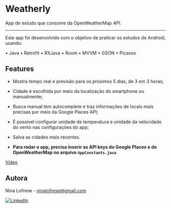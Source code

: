 # Weatherly
App de estudo que consome da OpenWeatherMap API.

***

Este app foi desenvolvido com o objetivo de praticar os estudos de Android, usando:

• Java
• Retrofit
• RXJava
• Room
• MVVM
• GSON
• Picasso

## Features
- Mostra tempo real e previsão para os próximos 5 dias, de 3 em 3 horas;
- Cidade é escolhida por meio da localização do smartphone ou manualmente;
- Busca manual tem autocomplete e traz informações de locais mais precisas por meio da Google Places API;
- É possível configurar unidade de temperatura e unidade da velocidade do vento nas configurações do app;
- Salva as cidades mais recentes.

- **Para rodar o app, precisa inserir as API keys do Google Places e do OpenWeatherMap no arquivo `AppConstants.java`**

[Vídeo](https://www.linkedin.com/feed/update/urn:li:activity:6605515528880574465/)

## Autora

Nina Lofrese - [ninalofrese@gmail.com](mailto:ninalofrese@gmail.com)

[![LinkedIn](https://img.shields.io/badge/LinkedIn-NinaLofrese-blue.svg?style=flat-square&logo=linkedin)](https://www.linkedin.com/in/ninalofrese/)
